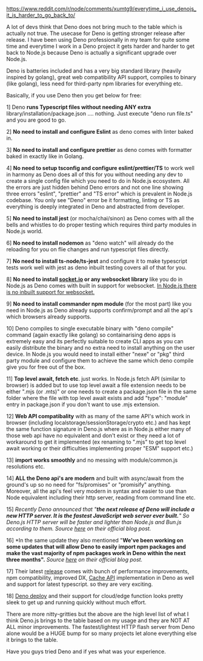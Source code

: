 https://www.reddit.com/r/node/comments/xumtg9/everytime_i_use_denojs_it_is_harder_to_go_back_to/

A lot of devs think that Deno does not bring much to the table which is actually not true. The usecase for Deno is getting stronger release after release. I have been using Deno professionally in my team for quite some time and everytime I work in a Deno project it gets harder and harder to get back to Node.js because Deno is actually a significant upgrade over Node.js.

Deno is batteries included and has a very big standard library (heavily inspired by golang), great web compatibility API support, compiles to binary (like golang), less need for third-party npm libraries for everything etc.

Basically, if you use Deno then you get below for free:

1] Deno **runs Typescript files without needing ANY extra** library/installation/package.json .... nothing. Just execute "deno run file.ts" and you are good to go.

2] **No need to install and configure Eslint** as deno comes with linter baked in.

3] **No need to install and configure prettier** as deno comes with formatter baked in exactly like in Golang.

4] **No need to setup tsconfig and configure eslint/prettier/TS** to work well in harmony as Deno does all of this for you without needing any dev to create a single config file which you need to do in Node.js ecosystem. All the errors are just hidden behind Deno errors and not one line showing three errors "eslint", "prettier" and "TS error" which is prevalent in Node.js codebase. You only see "Deno" error be it formatting, linting or TS as everything is deeply integrated in Deno and abstracted from developer.

5] **No need to install jest** (or mocha/chai/sinon) as Deno comes with all the bells and whistles to do proper testing which requires third party modules in Node.js world.

6] **No need to install nodemon** as "deno watch" will already do the reloading for you on flie changes and run typescript files directly.

7] **No need to install ts-node/ts-jest** and configure it to make typescript tests work well with jest as deno inbuilt testing covers all of that for you.

8] **No need to install [socket.io](https://socket.io/) or any websocket library** like you do in Node.js as Deno comes with built in support for websocket. [In Node.js there is no inbuilt support for websocket.](https://github.com/nodejs/node/issues/19308)

9] **No need to install commander npm module** (for the most part) like you need in Node.js as Deno already supports confirm/prompt and all the api's which browsers already supports.

10] Deno compiles to single executable binary with "deno compile" command (again exactly like golang) so containarising deno apps is extremely easy and its perfectly suitable to create CLI apps as you can easily distribute the binary and no extra need to install anything on the user device. In Node.js you would need to install either "nexe" or "pkg" third party module and configure them to achieve the same which deno compile give you for free out of the box.

11] **Top level await, fetch etc**. just works. In Node.js fetch API (similar to browser) is added but to use top level await a file extension needs to be either ".mjs (or .mts)" or one needs to create a package.json file in the same folder where the file with top level await exists and add "type": "module" entry in package.json if you don't want to use .mjs extension.

12] **Web API compatibality** with as many of the same API's which work in browser (including localstorage/sessionStorage/crypto etc.) and has kept the same function signature in Deno.js where as in Node.js either many of those web api have no equivalent and don't exist or they need a lot of workaround to get it implemented (ex renaming to ".mjs" to get top level await working or their difficulties implementing proper "ESM" support etc.)

13] **import works smoothly** and no messing with module/common.js resolutions etc.

14] **ALL the Deno api's are modern** and built with async/await from the ground's up so no need for "fs/promises" or "promisify" anything. Moreover, all the api's feel very modern in syntax and easier to use than Node equivalent including their http server, reading from command line etc.

15] *Recently Deno announced that "**the next release of Deno will include a new HTTP server. It is the fastest JavaScript web server ever built.**" So Deno.js HTTP server will be faster and lighter than Node.js and Bun.js according to them. Source* [*here*](https://deno.com/blog/changes) *on their official blog post.*

16] *In the same update they also mentioned "**We've been working on some updates that will allow Deno to easily import npm packages and make the vast majority of npm packages work in Deno within the next three months".** *Source* [*here*](https://deno.com/blog/changes) *on their official blog post.*

17] Their latest [release](https://deno.com/blog/v1.26) comes with bunch of performance improvements, npm compatibility, improved DX, [Cache API](https://developer.mozilla.org/en-US/docs/Web/API/Cache) implementation in Deno as well and support for latest typescript. so they are very exciting.

18] [Deno deploy](https://deno.com/deploy) and their support for cloud/edge function looks pretty sleek to get up and running quickly without much effort.



There are more nitty-gritties but the above are the high level list of what I think Deno.js brings to the table based on my usage and they are NOT AT ALL minor improvements. The fastest/lightest HTTP flash server from Deno alone would be a HUGE bump for so many projects let alone everything else it brings to the table.

Have you guys tried Deno and if yes what was your experience.